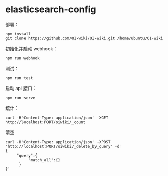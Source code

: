 # elasticsearch-config

部署：

```
npm install
git clone https://github.com/OI-wiki/OI-wiki.git /home/ubuntu/OI-wiki
```

初始化并启动 webhook：

```
npm run webhook
```

测试：

```
npm run test
```

启动 api 接口：

```
npm run serve
```

统计：

```
curl -H'Content-Type: application/json' -XGET http://localhost:PORT/oiwiki/_count
```

清空

```
curl -H'Content-Type: application/json' -XPOST "http://localhost:PORT/oiwiki/_delete_by_query" -d'
{
     "query":{
          "match_all":{}
      }
}'

```

